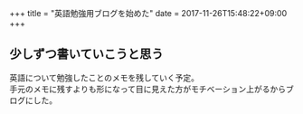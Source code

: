+++
title = "英語勉強用ブログを始めた"
date = 2017-11-26T15:48:22+09:00
+++

## 少しずつ書いていこうと思う

英語について勉強したことのメモを残していく予定。  
手元のメモに残すよりも形になって目に見えた方がモチベーション上がるからブログにした。
